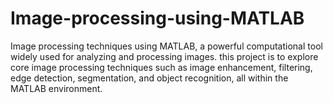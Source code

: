 # Image-processing-using-MATLAB
 Image processing techniques using MATLAB, a powerful computational tool widely used for analyzing and processing images. this project is to explore core image processing techniques such as image enhancement, filtering, edge detection, segmentation, and object recognition, all within the MATLAB environment.
